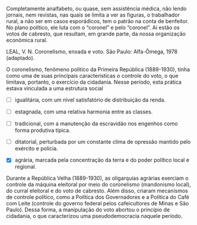 

Completamente analfabeto, ou quase, sem assistência médica, não lendo jornais, nem revistas, nas quais se limita a ver as figuras, o trabalhador rural, a não ser em casos esporádicos, tem o patrão na conta de benfeitor. No plano político, ele luta com o “coronel” e pelo “coronel”. Aí estão os votos de cabresto, que resultam, em grande parte, da nossa organização econômica rural.

LEAL, V. N. Coronelismo, enxada e voto. São Paulo: Alfa-Ômega, 1978 (adaptado).

O coronelismo, fenômeno político da Primeira República (1889-1930), tinha como uma de suas principais características o controle do voto, o que limitava, portanto, o exercício da cidadania. Nesse período, esta prática estava vinculada a uma estrutura social



- [ ] igualitária, com um nível satisfatório de distribuição da renda.
- [ ] estagnada, com uma relativa harmonia entre as classes.
- [ ] tradicional, com a manutenção da escravidão nos engenhos como forma produtiva típica.
- [ ] ditatorial, perturbada por um constante clima de opressão mantido pelo exército e polícia.
- [x] agrária, marcada pela concentração da terra e do poder político local e regional.


Durante a República Velha (1889-1930), as oligarquias agrárias exerciam o controle da máquina eleitoral por meio do coronelismo (mandonismo local), do curral eleitoral e do voto de cabresto. Além disso, criaram mecanismos de controle político, como a Política dos Governadores e a Política do Café com Leite (controle do governo federal pelos cafeicultores de Minas e São Paulo). Dessa forma, a manipulação do voto abortou o princípio de cidadania, o que caracterizou uma pseudodemocracia naquele período.
